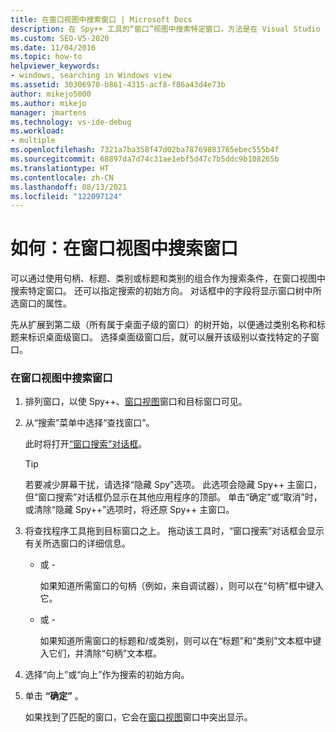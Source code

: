 ```yaml
---
title: 在窗口视图中搜索窗口 | Microsoft Docs
description: 在 Spy++ 工具的“窗口”视图中搜索特定窗口，方法是在 Visual Studio 中使用其句柄、标题、类或其标题和类的组合。
ms.custom: SEO-VS-2020
ms.date: 11/04/2016
ms.topic: how-to
helpviewer_keywords:
- windows, searching in Windows view
ms.assetid: 30306970-b861-4315-acf8-f86a43d4e73b
author: mikejo5000
ms.author: mikejo
manager: jmartens
ms.technology: vs-ide-debug
ms.workload:
- multiple
ms.openlocfilehash: 7321a7ba358f47d02ba78769883765ebec555b4f
ms.sourcegitcommit: 68897da7d74c31ae1ebf5d47c7b5ddc9b108265b
ms.translationtype: HT
ms.contentlocale: zh-CN
ms.lasthandoff: 08/13/2021
ms.locfileid: "122097124"
---
```

# <a name="how-to-search-for-a-window-in-windows-view"></a>如何：在窗口视图中搜索窗口
可以通过使用句柄、标题、类别或标题和类别的组合作为搜索条件，在窗口视图中搜索特定窗口。 还可以指定搜索的初始方向。 对话框中的字段将显示窗口树中所选窗口的属性。

 先从扩展到第二级（所有属于桌面子级的窗口）的树开始，以便通过类别名称和标题来标识桌面级窗口。 选择桌面级窗口后，就可以展开该级别以查找特定的子窗口。

### <a name="to-search-for-a-window-in-windows-view"></a>在窗口视图中搜索窗口

1. 排列窗口，以使 Spy++、[窗口视图](../debugger/windows-view.md)窗口和目标窗口可见。

2. 从“搜索”菜单中选择“查找窗口”。

    此时将打开[“窗口搜索”对话框](../debugger/window-search-dialog-box.md)。

   > [!TIP]
   > 若要减少屏幕干扰，请选择“隐藏 Spy”选项。 此选项会隐藏 Spy++ 主窗口，但“窗口搜索”对话框仍显示在其他应用程序的顶部。 单击“确定”或“取消”时，或清除“隐藏 Spy++”选项时，将还原 Spy++ 主窗口。

3. 将查找程序工具拖到目标窗口之上。 拖动该工具时，“窗口搜索”对话框会显示有关所选窗口的详细信息。

   - 或 -

     如果知道所需窗口的句柄（例如，来自调试器），则可以在“句柄”框中键入它。

   - 或 -

     如果知道所需窗口的标题和/或类别，则可以在“标题”和“类别”文本框中键入它们，并清除“句柄”文本框。

4. 选择“向上”或“向上”作为搜索的初始方向。

5. 单击 **“确定”** 。

    如果找到了匹配的窗口，它会在[窗口视图](../debugger/windows-view.md)窗口中突出显示。
